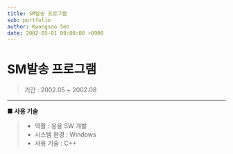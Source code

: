 ```yaml
---
title: SM발송 프로그램
sub: portfolio
author: Kwangsoo Seo
date: 2002-05-01 09:00:00 +0900
---
```


# SM발송 프로그램
> 기간 : 2002.05 ~ 2002.08

---

**■ 사용 기술**

>  * 역활 : 응용 SW 개발
>  * 시스템 환경 : Windows
>  * 사용 기술 : C++
